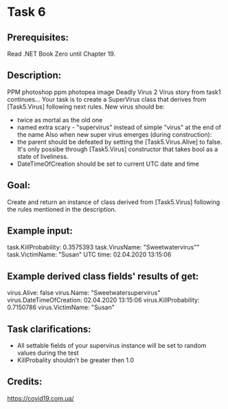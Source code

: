 # Task 6

## Prerequisites:
Read .NET Book Zero until Chapter 19.

## Description:

PPM photoshop
ppm photopea
image 
Deadly Virus 2
Virus story from task1 continues...
Your task is to create a SuperVirus class that derives from [Task5.Virus] following next rules. New virus should be:
- twice as mortal as the old one
- named extra scary - "supervirus" instead of simple "virus" at the end of the name
Also when new super virus emerges (during construction):
- the parent should be defeated by setting the [Task5.Virus.Alive] to false. It's only possibe through [Task5.Virus] constructor that takes bool as a state of liveliness.
- DateTimeOfCreation should be set to current UTC date and time

## Goal:
Create and return an instance of class derived from [Task5.Virus] following the rules mentioned in the description.

## Example input: 
task.KillProbability: 0.3575393
task.VirusName: "Sweetwatervirus""
task.VictimName: "Susan"
UTC time: 02.04.2020 13:15:06

## Example derived class fields' results of get:
virus.Alive: false
virus.Name: "Sweetwatersupervirus"
virus.DateTimeOfCreation: 02.04.2020 13:15:06
virus.KillProbability: 0.7150786
virus.VictimName: "Susan"

## Task clarifications:
- All settable fields of your supervirus instance will be set to random values during the test
- KillProbality shouldn't be greater then 1.0

## Credits:
https://covid19.com.ua/
